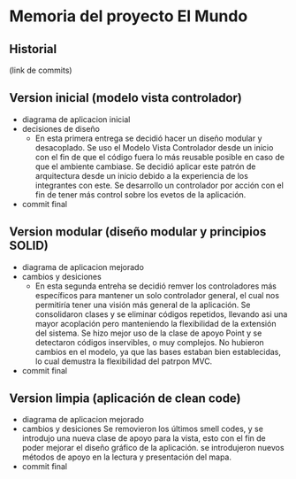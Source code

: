 # Memoria del proyecto El Mundo

## Historial
(link de commits)

## Version inicial (modelo vista controlador)
- diagrama de aplicacion inicial
- decisiones de diseño
  - En esta primera entrega se decidió hacer un diseño modular y desacoplado. Se uso el Modelo Vista Controlador desde un inicio con el fin de que el código fuera lo más reusable posible en caso de que el ambiente cambiase. Se decidió aplicar este patrón de arquitectura desde un inicio debido a la experiencia de los integrantes con este. Se desarrollo un controlador por acción con el fin de tener más control sobre los evetos de la aplicación.
- commit final

## Version modular (diseño modular y principios SOLID)
- diagrama de aplicacion mejorado
- cambios y desiciones
    - En esta segunda entreha se decidió remver los controladores más específicos para mantener un solo controlador general, el cual nos permitiría tener una visión más general de la aplicación. Se consolidaron clases y se eliminar códigos repetidos, llevando asi una mayor acoplación pero manteniendo la flexibilidad de la extensión del sistema. Se hizo mejor uso de la clase de apoyo Point y se detectaron códigos inservibles, o muy complejos. No hubieron cambios en el modelo, ya que las bases estaban bien establecidas, lo cual demustra la flexibilidad del patrpon MVC.
- commit final

## Version limpia (aplicación de clean code)
- diagrama de aplicacion mejorado
- cambios y desiciones
    Se removieron los últimos smell codes, y se introdujo una nueva clase de apoyo para la vista, esto con el fin de poder mejorar el diseño gráfico de la aplicación. se introdujeron nuevos métodos de apoyo en la lectura y presentación del mapa.
- commit final

